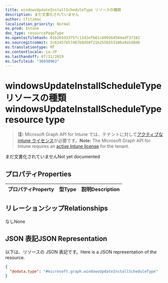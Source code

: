 ```yaml
---
title: windowsUpdateInstallScheduleType リソースの種類
description: まだ文書化されていません
author: tfitzmac
localization_priority: Normal
ms.prod: Intune
doc_type: resourcePageType
ms.openlocfilehash: 01b265d3375fc12d2efb81c899264504adf37182
ms.sourcegitcommit: 2c62457e57467b8d50f21b255b553106a9a5d8d6
ms.translationtype: MT
ms.contentlocale: ja-JP
ms.lasthandoff: 07/31/2019
ms.locfileid: "36030962"
---
```

# <a name="windowsupdateinstallscheduletype-resource-type"></a><span data-ttu-id="40fec-103">windowsUpdateInstallScheduleType リソースの種類</span><span class="sxs-lookup"><span data-stu-id="40fec-103">windowsUpdateInstallScheduleType resource type</span></span>

> <span data-ttu-id="40fec-104">**注:** Microsoft Graph API for Intune では、テナントに対して[アクティブな intune ライセンス](https://go.microsoft.com/fwlink/?linkid=839381)が必要です。</span><span class="sxs-lookup"><span data-stu-id="40fec-104">**Note:** The Microsoft Graph API for Intune requires an [active Intune license](https://go.microsoft.com/fwlink/?linkid=839381) for the tenant.</span></span>

<span data-ttu-id="40fec-105">まだ文書化されていません</span><span class="sxs-lookup"><span data-stu-id="40fec-105">Not yet documented</span></span>

## <a name="properties"></a><span data-ttu-id="40fec-106">プロパティ</span><span class="sxs-lookup"><span data-stu-id="40fec-106">Properties</span></span>
|<span data-ttu-id="40fec-107">プロパティ</span><span class="sxs-lookup"><span data-stu-id="40fec-107">Property</span></span>|<span data-ttu-id="40fec-108">型</span><span class="sxs-lookup"><span data-stu-id="40fec-108">Type</span></span>|<span data-ttu-id="40fec-109">説明</span><span class="sxs-lookup"><span data-stu-id="40fec-109">Description</span></span>|
|:---|:---|:---|

## <a name="relationships"></a><span data-ttu-id="40fec-110">リレーションシップ</span><span class="sxs-lookup"><span data-stu-id="40fec-110">Relationships</span></span>
<span data-ttu-id="40fec-111">なし</span><span class="sxs-lookup"><span data-stu-id="40fec-111">None</span></span>

## <a name="json-representation"></a><span data-ttu-id="40fec-112">JSON 表記</span><span class="sxs-lookup"><span data-stu-id="40fec-112">JSON Representation</span></span>
<span data-ttu-id="40fec-113">以下は、リソースの JSON 表記です。</span><span class="sxs-lookup"><span data-stu-id="40fec-113">Here is a JSON representation of the resource.</span></span>
<!-- {
  "blockType": "resource",
  "@odata.type": "microsoft.graph.windowsUpdateInstallScheduleType"
}
-->
``` json
{
  "@odata.type": "#microsoft.graph.windowsUpdateInstallScheduleType"
}
```




